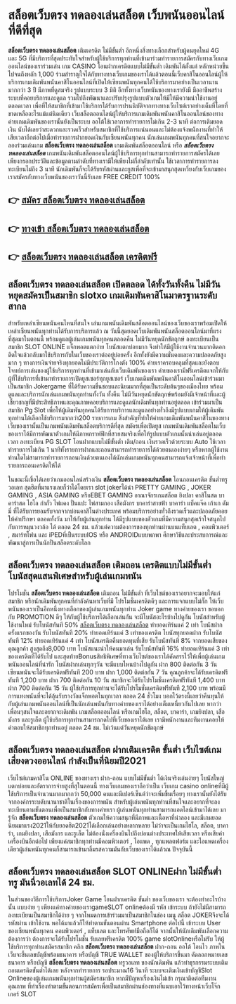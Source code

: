 # สล็อตเว็บตรง ทดลองเล่นสล็อต  เว็บพนันออนไลน์ที่ดีที่สุด

**สล็อตเว็บตรง ทดลองเล่นสล็อต** เติมเครดิต ไม่มีขั้นต่ำ  อีกหนึ่งสิ่งทางเลือกสำหรับผู้คนยุคใหม่ 4G และ 5G ที่มีบริการที่สุดประทับใจสำหรับผู้ใช้บริการทุกท่านที่เข้ามาร่วมทำรายการสมัครกับทางเว็บเกมออนไลน์ของเราร่วมเล่น เกม CASINO  โอนฝากเครดิตแบบไม่มีขั้นต่ำ เดิมพันได้ตั้งแต่ หลักหน่วยขึ้นไปจนถึงหลัก 1,000 ร่วมสำราญใจได้กับทางทางเว็บเกมของเราได้แล้วตอนนี้เว็บคาสิโนออนไลน์ผู้ให้บริการเกมเดิมพันพนันคาสิโนออนไลน์ที่เปิดให้เซียนพนันทุกคนได้ใช้บริการมาอย่างเป็นเวลานานมากกว่า 3 ปี มีภาพที่ดูสมจริง รูปแบบระบบ 3 มิติ
อีกทั้งทางเว็บพนันของทางเรายังมี มืออาชีพสร้างระบบที่คอยบริการและดูแล  รวมไปถึงพัฒนาและปรับปรุงรูปแบบตัวเกมให้มีให้มีความน่าใช้งานอยู่ตลอดเวลา เพื่อที่ให้สมาชิกที่เข้ามาใช้บริการได้รับการปรนนิบัติจากทางทางเว็บไซต์เราอย่างเต็มที่โดยที่ขาดเหลืออะไรแม้แต่นิดเดียว เว็บสล็อตออนไลน์ผู้ให้บริการเกมเดิมพันพนันคาสิโนออนไลน์ของทางค่ายเกมเดิมพันของเรานั้นยังเป็นระบบ ออโต้ใช้เวลาการทำรายการไม่เกิน 2-3 นาที ต่อการเติมยอดเงิน นับได้เลยว่าสะดวกและรวดเร็วสำหรับสมาชิกที่ใช้บริการแน่นอนและไม่ต้องแจ้งพนักงานที่ทำให้เสียเวลาอีกต่อไปเมื่อทำรายการฝากยอดเงินกับเซียนพนันทุกคน
นักเล่นเกมพนันทุกคนที่สนใจอยากจะลองร่วมเล่นเกม **สล็อตเว็บตรง ทดลองเล่นสล็อต** เกมเดิมพันสล็อตออนไลน์ หรือ ***สล็อตเว็บตรง ทดลองเล่นสล็อต*** เกมพนันเดิมพันสล็อตออนไลน์ผู้ใช้บริการทุกท่านสามารถทำรายการสมัครได้เลยเพียงกรอกประวัติและข้อมูลตามลำดับที่ทางเรามีให้เพียงไม่กี่ลำดับเท่านั้น ใช้เวลาการทำรายการลงทะเบียนไม่ถึง 3 นาที นักเดิมพันก็จะได้รับรหัสผ่านและยูสเพื่อที่จะเข้ามาสนุกสุดเหวี่ยงกับเว็บเกมของเราสมัครกับทางเว็บพนันของเราวันนี้รับเลย FREE CREDIT 100%

## 👉 [สมัคร สล็อตเว็บตรง ทดลองเล่นสล็อต](https://archa888.com/)
## 👉 [ทางเข้า สล็อตเว็บตรง ทดลองเล่นสล็อต](https://archa888.com/)
## 👉 [สล็อตเว็บตรง ทดลองเล่นสล็อต เครดิตฟรี](https://archa888.com/)

## สล็อตเว็บตรง ทดลองเล่นสล็อต เปิดตลอด ได้ทั้งวันทั้งคืน ไม่มีวันหยุดสมัครเป็นสมาชิก slotxo เกมเดิมพันคาสิโนมาตรฐานระดับสากล

สำหรับเหล่าเซียนพนันคนไหนที่สนใจ เล่นเกมพนันเดิมพันสล็อตออนไลน์ของเว็บของเราพร้อมเปิดให้เหล่าเซียนพนันทุกท่านได้รับการบริการแล้ว ณ วันนี้สุดยอดเว็บเดิมพันพนันสล็อตออนไลน์มาที่แรงที่สุดมาในตอนนี้ พร้อมดูแลผู้เล่นเกมพนันทุกคนตลอดคืน ไม่มีวันหยุดนักขัตฤกษ์ ลงทะเบียนเป็นสมาชิก SLOT ONLINE แจ็กพอตแตกง่าย โบนัสแตกบ่อยมาก จึงทำให้มีผู้ใช้งานจำนวนมากติดอกติดใจแล้วกลับมาใช้บริการกับในเว็บของเราต่ออยู่บ่อยครั้ง อีกทั้งยังมีความมั่นคงและความปลอดภัยสูงมาก ๆ ทางการเงินจ่ายจริงทุกยอดไม่มีประวัติการโกงตัง 100% ค่ายเราครอบคลุมที่สุดและยังตอบโจทย์การเล่นของผู้ใช้บริการทุกท่านที่เข้ามาเล่นกับเว็บเดิมพันของเรา
ค่ายของเรามีฟรีเครดิตแจกให้กับผู้ที่ใช้บริการที่เข้ามาทำรายการเปิดยูสเซอร์ทุกยูสเซอร์ เว็บเกมเดิมพันพนันคาสิโนออนไลน์เข้าร่วมมาเป็นสมาชิก Jokergame ที่ได้รับความชื่นชอบและนิยมมากที่สุดเป็นระดับต้นๆของเมืองไทย พร้อมดูแลและบริการนักเล่นเกมพนันทุกท่านทั้งวัน ทั้งคืน ไม่มีวันหยุดนักขัตฤกษ์พร้อมยังมีเจ้าหน้าที่และผู้เชี่ยวชาญที่มีประสิทธิภาพและคุณภาพคอยบริการและดูแลนักเดิมพันทุกท่านอยู่ตลอด เข้าร่วมมาเป็นสมาชิก  Pg Slot เพื่อให้ผู้เดิมพันทุกคนได้รับการบริการและดูแลอย่างทั่วถึงมีรูปแบบเกมให้ผู้เดิมพันทุกท่านได้เลือกใช้บริการมากกว่า200 รายการเกม
สิ่งสำคัญที่ทำให้ค่ายเกมเดิมพันพนันคาสิโนของทางเว็บของเรานั้นเป็นเกมพนันเดิมพันสล็อตบริการดีที่สุด สมัครเพื่อเปิดยูส  เกมพนันเดิมพันสล็อตในเว็บของเราได้มีการพัฒนาตัวเกมให้มีภาพกราฟฟิกที่สวยสมจริงเพื่อให้รูปแบบตัวเกมนั้นน่าเล่นอยู่ตลอดเวลา ลงทะเบียน  PG SLOT โอนฝากแบบไม่มีขั้นต่ำ เติม/ถอน เงินรวดเร็วด้วยระบบ Auto ใช้เวลาทำรายการไม่เกิน 1 นาทีทั้งรายการฝากและถอนสามารถทำรายการได้ด้วยตนเองง่ายๆ หรือหากผู้ใช้งานท่านใดไม่สามารถทำรายการถอนเงินด้วยตนเองได้นักเล่นเกมพนันทุกคนสามารถแจ้งเจ้าหน้าที่เพื่อทำรายการถอนเครดิตให้ได้

ในขณะนี้เชื่อได้เลยว่าเกมออนไลน์สร้างเงิน **สล็อตเว็บตรง ทดลองเล่นสล็อต** โอนถอนเครดิต ขั้นต่ำทรู วอเลท สุดฮิตที่มาแรงเลยก็ว่าได้โดยเรา slot jokerได้นำ PRETTY GAMING , JOKER GAMING , ASIA GAMING หรือEBET GAMING อาณาจักรเกมสล็อต ยิงปลา คาสิโนสด บาคาร่าสด ไฮโล กำถั่ว ไพ่แคง ปั่นแปะ ไพ่สามกอง เสือมังกร บาคาร่าสายฟ้า บาคาร่า แบ็คแจ๊ค เก้าเก ดัมมี่ ที่ได้รับการยอมรับจากจากบ่อนคาสิโนต่างประเทศ พร้อมบริการอย่างทั่วถึงรวดเร็วและปลอดภัยคอยให้คำปรึกษา ตลอดทั้งวัน มาให้กับผู้เล่นทุกท่าน ได้มีรูปแบบของตัวเกมที่มีความสนุกสุดเร้าใจสนุกไปกับการหมุนวงวล้อ ได้ ตลอด 24 ชม. แล้วแต่ความต้องการของทุกท่านผ่านบนแท็บเลต , คอมพิวเตอร์ , สมาร์ทโฟน และ iPEDที่เป็นระบบIOS หรือ ANDROIDแบบพกพา ศึกษาวิธีและประสบการณ์และพัฒนาสู่การเป็นนักปั่นสล็อตระดับโลก

## สล็อตเว็บตรง ทดลองเล่นสล็อต เติมถอน เครดิตแบบไม่มีขั้นต่ำ โบนัสสุดแสนพิเศษสำหรับผู้เล่นเกมพนัน

โปรโมชั่น **สล็อตเว็บตรง ทดลองเล่นสล็อต** เติมถอน ไม่มีขั้นต่ำ ที่เว็บไซต์ของเราอยากจะมอบให้แก่  สมาชิก หรือนักเดิมพันทุกคนที่กำลังค้นหาเว็บที่มี โปรโมชั่นเครดิตดีๆ และการแจกแบบไม่กั๊ก ให้เว็บพนันของเราเป็นอีกหนึ่งทางเลือกของผู้เล่นเกมพนันทุกท่าน Joker game ทางค่ายของเรา ขอบอกกับ PROMOTION ดีๆ ให้กับผู้ใช้บริการได้เลือกเล่นกัน จะมีโบนัสอะไรบ้างไปดูกัน
โบนัสสำหรับผู้ใช้งานใหม่ รับโบนัสทันที 50% [สล็อตเว็บตรง ทดลองเล่นสล็อต](https://archa888.com/) ทำยอดเทิร์นแค่ 2 เท่า
โบนัสฝากครั้งแรกของวัน รับโบนัสทันที 20% ทำยอดเทิร์นแค่ 3 เท่าของเครดิต
โบนัสทุกยอดฝาก รับโบนัสทันที 12% ทำยอดเทิร์นแค่ 4 เท่า
โบนัสเครดิตคืนยอดทุนที่เสีย รับโบนัสทันที 8% จากยอดเสียของคุณลูกค้า สูงสุดถึง8,000 บาท
โบนัสแนะนำให้คนมาเล่น รับโบนัสทันที 16% ทำยอดเทิร์นแค่ 3 เท่าของเครดิตที่ได้รับไป
และสุดท้ายBonusสิทธิพิเศษที่ทางเว็บไซต์ของเราได้คัดสรรไว้ให้เพื่อผู้เล่นเกมพนันออนไลน์ที่น่ารัก โบนัสฝากเล่นทุกๆวัน จะมีแบบไหนบ้างไปดูกัน
ฝาก 800 ติดต่อกัน 3 วัน เซียนพนันจะได้รับเครดิตฟรีทันที 200 บาท
ฝาก 1,000 ติดต่อกัน 7 วัน คุณลูกค้าจะได้รับเครดิตฟรีทันที 1,200 บาท
ฝาก 700 ติดต่อกัน 10 วัน สมาชิกจะได้รับโปรโมชั่นเครดิตฟรีทันที 1,400 บาท
ฝาก 700 ติดต่อกัน 15 วัน ผู้ใช้บริการทุกท่านจะได้รับโปรโมชั่นเครดิตฟรีทันที 2,100 บาท
พร้อมมีการแทงพนันที่จะได้ลุ้นรับรางวัลแจ็กพอตในทุกเวลา ตลอด 24 ชั่วโมง บอกไว้ตรงนี้เลยว่าคืนทุนให้กับผู้เล่นเกมพนันออนไลน์ที่เป็นนักเล่นพนันกับทางค่ายของเราได้อย่างเต็มเหนี่ยวกันไปเลย หากว่าเพื่อนๆสนใจและอยากจะเดิมพัน เกมสล็อตออนไลน์ หรือเกมไฮโล, สล็อต, บาคาร่า, เกมยิงปลา, เสือมังกร และรูเล็ต ผู้ใช้บริการทุกท่านสามารถกดไปที่เว็บของเราได้เลย เรามีพนักงานและทีมงานคอยให้คำตอบให้สมาชิกทุกท่านอยู่ ตลอด 24 ชม. ไม่เว้นแต่วันหยุดนักขัตฤกษ์

## สล็อตเว็บตรง ทดลองเล่นสล็อต ฝากเติมเครดิต ขั้นต่ำ  เว็บไซต์เกมเสี่ยงดวงออนไลน์ กำลังเป็นที่นิยมปี2021

เว็บไซต์เกมคาสิโน ONLINE ของทางเรา ฝาก-ถอน แบบไม่มีขั้นต่ำ ได้เงินจริงเล่นง่ายๆ โบนัสใหญ่แตกบ่อยและอัตราการจ่ายสูงที่สุในตอนนี้ ทางเว็บเกมของเราถือว่าเป็น เว็บเกม casino onlineที่มีผู้ใช้บริการเป็นจำนวนมากมากกว่า 50,000 คนและมีเปอร์เซ็นต์ว่าจะเพิ่มขึ้นเรื่อยๆ ทางเรานั้นยังได้รับจากองค์กรระบดับนานาชาติในเรื่องของการพนัน สำหรับผู้เล่นพนันทุกท่านที่สนใจและอยากที่จะลงทะเบียนตามขั้นตอนเพื่อเป็นสมาชิกกับทางค่ายเรา ผู้เล่นพนันทุกท่านสามารถแอดไลน์เข้ามาได้เลย
	มารู้จัก **สล็อตเว็บตรง ทดลองเล่นสล็อต** ตัวเกมให้ความสนุกที่มีภาพและเนื้อหาที่น่าลอง และมีเกมยอดนิยมมาแรง2021ให้กับยอดฮิต2021ได้เลือกเล่นอย่างหลากหลาย  ไม่ว่าจะเป็นเกมไฮโล, สล็อต, บาคาร่า, เกมยิงปลา, เสือมังกร และรูเล็ต ไม่ต้องนั่งเครื่องบินไปถึงบ่อนต่างประเทศให้เสียเวลา หรือเสียค่าเครื่องบินอีกต่อไป เพียงแค่สมาชิกทุกท่านมีคอมพิวเตอร์ , ไอแพด , ทุกแพลตฟอร์ม และไอแพดเครื่องเดียวผู้เล่นพนันทุกคนก็สามารถเข้ามาลิ้มรสความมันกับเว็บของเราได้แล้วณ ปัจจุบันนี้

## สล็อตเว็บตรง ทดลองเล่นสล็อต SLOT ONLINEฝาก ไม่มีขั้นต่ำทรู มันนี่วอเลทได้ 24 ชม.

ในส่วนของวิธีการใช้บริการJoker Game โอนฝากเครดิต ขั้นต่ำ ของเว็บของเรา จะต้องทำอะไรบ้างนั้น แบบง่าย ๆ เพียงแค่ทางค่ายของเราgameSLOT onlineต้องมี รหัส เข้าระบบ ถ้ายังไม่มีสามารถลงทะเบียนเป็นสมาชิกได้ง่าย ๆ จากโหมดการเข้าร่วมมาเป็นสมาชิกในช่อง เมนู สล็อต JOKERจึงจะได้ รหัสผ่าน เข้าใช้งาน พอได้มาแล้วก็ให้ทำตามขั้นตอนผ่าน Smartphone ต่อไปนี้
เข้าระบบ User  ของเซียนพนันทุกคน คอมพิวเตอร์ , แท็บเลต และโทรศัพท์มือถือก็ได้
จากนั้นให้นักเดิมพันเลือกความต้องการว่า ต้องการจะได้รับโปรโมชั่น รับเลยฟรีเครดิต 100% game slotOnlineหรือไม่รับ
ให้ผู้ใช้บริการทุกท่านสมัครสมาชิก คลิก **สล็อตเว็บตรง ทดลองเล่นสล็อต** ฝาก-ถอน ออโต้ โอนไว ภาพในเว็บจะขึ้นเลขบัญชีพร้อมธนาคาร หรือบัญชี TRUE WALLET ของผู้ให้บริการขึ้นมา
คัดลอกหมายเลขธนาคาร หรือบัญชี **สล็อตเว็บตรง ทดลองเล่นสล็อต** ทรูวอเลท ของนักเดิมพัน แล้วทำธุรกรรมระบบเติมถอนเครดิตขั้นต่ำได้เลย
หลังจากทำรายการ รอประมาณ16 วินาที ระบบจะเติมเงินเข้าบัญชีSlot Onlineของผู้เล่นเกมพนันทุกท่านผู้สมัครสมาชิก
หากมีปัญหาเรื่องเงินไม่เข้า กรุณาติดต่อทีมงานคุณภาพ ที่ทำเรื่องทำตามขั้นตอนการสมัครเพื่อเป็นสมาชิกผ่านช่องทางที่แนบเอาไว้ทางหน้าเว็บโจ๊กเกอร์ SLOT


